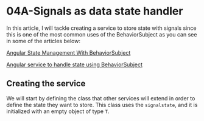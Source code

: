 # 04A-Signals as data state handler

In this article, I will tackle creating a service to store state with signals since this is one of the most common uses of the BehaviorSubject as you can see in some of the articles below:

[Angular State Management With BehaviorSubject](https://dev.to/ngconf/angular-state-management-with-behaviorsubject-22b0?source=post_page-----bee652158ecf--------------------------------)

[Angular service to handle state using BehaviorSubject](https://medium.com/ngconf/keeping-state-with-a-service-using-signals-bee652158ecf)

## Creating the service

We will start by defining the class that other services will extend in order to define the state they want to store. 
This class uses the `signalstate`, and it is initialized with an empty object of type `T`.

